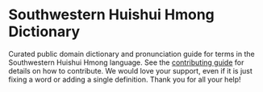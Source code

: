 
# Southwestern Huishui Hmong Dictionary

Curated public domain dictionary and pronunciation guide for terms in the Southwestern Huishui Hmong language. See the [contributing guide](https://github.com/drumworkteam/term/blob/make/.github/contributing.md) for details on how to contribute. We would love your support, even if it is just fixing a word or adding a single definition. Thank you for all your help!